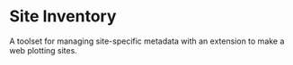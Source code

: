 # Site Inventory

A toolset for managing site-specific metadata with an extension to make a web plotting sites.